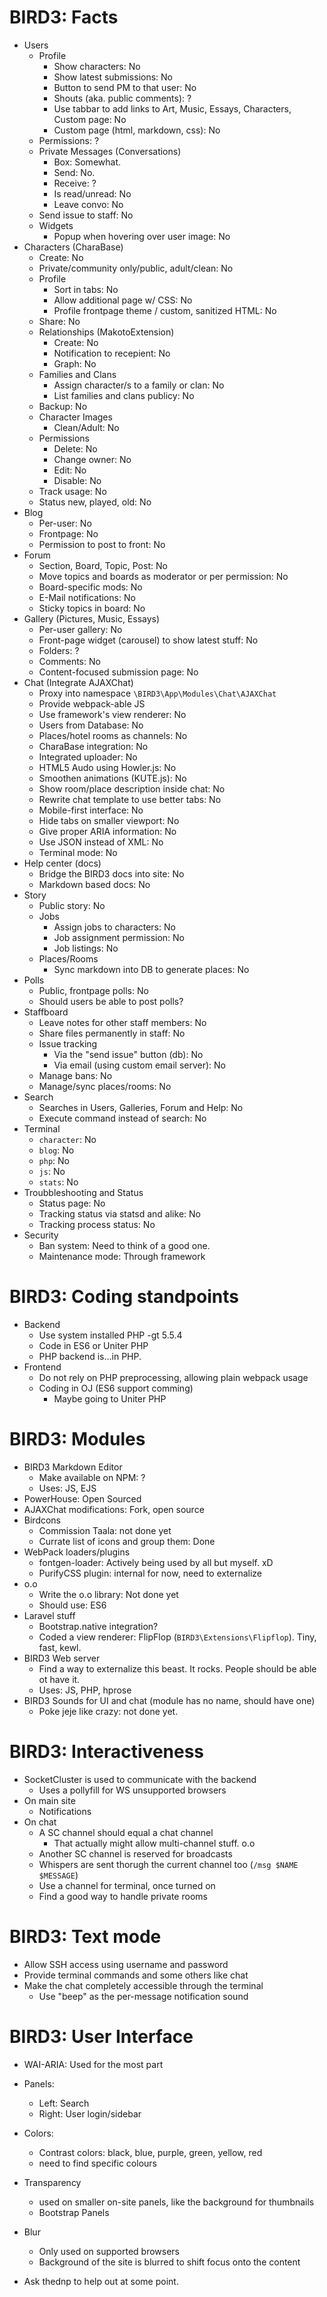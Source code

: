 # BIRD3: Facts
- Users
    - Profile
        * Show characters: No
        * Show latest submissions: No
        * Button to send PM to that user: No
        * Shouts (aka. public comments): ?
        * Use tabbar to add links to Art, Music, Essays, Characters, Custom page: No
        * Custom page (html, markdown, css): No
    * Permissions: ?
    - Private Messages (Conversations)
        * Box: Somewhat.
        * Send: No.
        * Receive: ?
        * Is read/unread: No
        * Leave convo: No
    * Send issue to staff: No
    - Widgets
        * Popup when hovering over user image: No
- Characters (CharaBase)
    * Create: No
    * Private/community only/public, adult/clean: No
    - Profile
        * Sort in tabs: No
        * Allow additional page w/ CSS: No
        * Profile frontpage theme / custom, sanitized HTML: No
    * Share: No
    - Relationships (MakotoExtension)
        * Create: No
        * Notification to recepient: No
        * Graph: No
    - Families and Clans
        * Assign character/s to a family or clan: No
        * List families and clans publicy: No
    * Backup: No
    - Character Images
        * Clean/Adult: No
    - Permissions
        * Delete: No
        * Change owner: No
        * Edit: No
        * Disable: No
    * Track usage: No
    * Status new, played, old: No
- Blog
    * Per-user: No
    * Frontpage: No
    * Permission to post to front: No
- Forum
    * Section, Board, Topic, Post: No
    * Move topics and boards as moderator or per permission: No
    * Board-specific mods: No
    * E-Mail notifications: No
    * Sticky topics in board: No
- Gallery (Pictures, Music, Essays)
    * Per-user gallery: No
    * Front-page widget (carousel) to show latest stuff: No
    * Folders: ?
    * Comments: No
    * Content-focused submission page: No
- Chat (Integrate AJAXChat)
    * Proxy into namespace `\BIRD3\App\Modules\Chat\AJAXChat`
    * Provide webpack-able JS
    * Use framework's view renderer: No
    * Users from Database: No
    * Places/hotel rooms as channels: No
    * CharaBase integration: No
    * Integrated uploader: No
    * HTML5 Audo using Howler.js: No
    * Smoothen animations (KUTE.js): No
    * Show room/place description inside chat: No
    * Rewrite chat template to use better tabs: No
    * Mobile-first interface: No
    * Hide tabs on smaller viewport: No
    * Give proper ARIA information: No
    * Use JSON instead of XML: No
    * Terminal mode: No
- Help center (docs)
    * Bridge the BIRD3 docs into site: No
    * Markdown based docs: No
- Story
    * Public story: No
    - Jobs
        * Assign jobs to characters: No
        * Job assignment permission: No
        * Job listings: No
    - Places/Rooms
        * Sync markdown into DB to generate places: No
- Polls
    * Public, frontpage polls: No
    * Should users be able to post polls?
- Staffboard
    * Leave notes for other staff members: No
    * Share files permanently in staff: No
    - Issue tracking
        * Via the "send issue" button (db): No
        * Via email (using custom email server): No
    * Manage bans: No
    * Manage/sync places/rooms: No
- Search
    * Searches in Users, Galleries, Forum and Help: No
    * Execute command instead of search: No
- Terminal
    * `character`: No
    * `blog`: No
    * `php`: No
    * `js`: No
    * `stats`: No
- Troubbleshooting and Status
    * Status page: No
    * Tracking status via statsd and alike: No
    * Tracking process status: No
- Security
    * Ban system: Need to think of a good one.
    * Maintenance mode: Through framework

# BIRD3: Coding standpoints
- Backend
    * Use system installed PHP -gt 5.5.4
    * Code in ES6 or Uniter PHP
    * PHP backend is...in PHP.
- Frontend
    * Do not rely on PHP preprocessing, allowing plain webpack usage
    * Coding in OJ (ES6 support comming)
        - Maybe going to Uniter PHP

# BIRD3: Modules
- BIRD3 Markdown Editor
    * Make available on NPM: ?
    * Uses: JS, EJS
- PowerHouse: Open Sourced
- AJAXChat modifications: Fork, open source
- Birdcons
    * Commission Taala: not done yet
    * Currate list of icons and group them: Done
- WebPack loaders/plugins
    * fontgen-loader: Actively being used by all but myself. xD
    * PurifyCSS plugin: internal for now, need to externalize
- o.o
    * Write the o.o library: Not done yet
    * Should use: ES6
- Laravel stuff
    * Bootstrap.native integration?
    * Coded a view renderer: FlipFlop (`BIRD3\Extensions\Flipflop`). Tiny, fast, kewl.
- BIRD3 Web server
    * Find a way to externalize this beast. It rocks. People should be able ot have it.
    * Uses: JS, PHP, hprose
- BIRD3 Sounds for UI and chat (module has no name, should have one)
    * Poke jeje like crazy: not done yet.

# BIRD3: Interactiveness
- SocketCluster is used to communicate with the backend
    + Uses a pollyfill for WS unsupported browsers
- On main site
    * Notifications
- On chat
    * A SC channel should equal a chat channel
        - That actually might allow multi-channel stuff. o.o
    * Another SC channel is reserved for broadcasts
    * Whispers are sent thorugh the current channel too (`/msg $NAME $MESSAGE`)
    * Use a channel for terminal, once turned on
    * Find a good way to handle private rooms

# BIRD3: Text mode
- Allow SSH access using username and password
- Provide terminal commands and some others like chat
- Make the chat completely accessible through the terminal
    * Use "beep" as the per-message notification sound

# BIRD3: User Interface
- WAI-ARIA: Used for the most part
- Panels:
    - Left: Search
    - Right: User login/sidebar
- Colors:
    - Contrast colors: black, blue, purple, green, yellow, red
    - need to find specific colours
- Transparency
    - used on smaller on-site panels, like the background for thumbnails
    - Bootstrap Panels
- Blur
    - Only used on supported browsers
    - Background of the site is blurred to shift focus onto the content

- Ask thednp to help out at some point.
